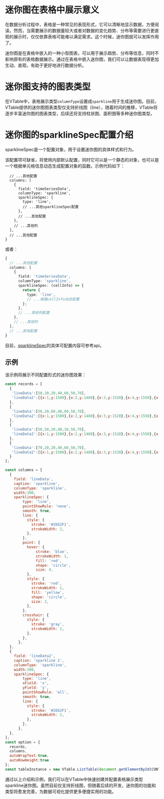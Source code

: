 # 迷你图在表格中展示意义

在数据分析过程中，表格是一种常见的表现形式，它可以清晰地显示数据，方便阅读。然而，当需要展示的数据量较大或者对数据的变化趋势、分布等需要进行更直观的展示时，仅仅依靠表格可能难以满足需求。这个时候，迷你图就可以发挥作用了。

迷你图是在表格中嵌入的一种小型图表，可以用于展示趋势、分布等信息，同时不影响原有的表格数据展示。通过在表格中嵌入迷你图，我们可以让数据表现得更加生动、直观，有助于更好地进行数据分析。

# 迷你图支持的图表类型

在VTable中，表格展示类型`columnType`设置成`sparkline`用于生成迷你图。目前，VTable提供的迷你图图表类型仅支持折线图（line），随着时间的推移，VTable将逐步丰富迷你图的图表类型，后续还将支持柱状图、面积图等多种迷你图类型。

# 迷你图的sparklineSpec配置介绍

sparklineSpec是一个配置对象，用于设置迷你图的具体样式和行为。

该配置项可缺省，将使用内部默认配置，同时它可以是一个静态的对象，也可以是一个根据单元格信息动态生成配置对象的函数。示例代码如下：

```typescript{
  // ...其他配置
  columns: [
    {
      field: 'timeSeriesData',
      columnType: 'sparkline',
      sparklineSpec: {
        type: 'line',
        // ...其他sparklineSpec配置
      },
      // ...其他配置
    },
    // ...其他列
  ],
  // ...其他配置
}
```

或者：

```typescript
{
  // ...其他配置
  columns: [
    {
      field: 'timeSeriesData',
      columnType: 'sparkline',
      sparklineSpec: (cellInfo) => {
        return {
          type: 'line',
          // ...根据cellInfo动态配置
        };
      },
      // ...其他列配置
    },
    // ...其他列
  ],
  // ...其他配置
}
```

目前，[sparklineSpec](TODO)的具体可配置内容可参考api。

## 示例
该示例将展示不同配置形式的迷你图效果：

```javascript livedemo template=vtable
const records = [
  {
   'lineData':[50,20,20,40,60,50,70],
   'lineData2':[{x:1,y:1500},{x:2,y:1480},{x:3,y:1520},{x:4,y:1550},{x:5,y:1600}],
  },
  {
   'lineData':[50,20,60,40,60,50,70],
   'lineData2':[{x:1,y:1500},{x:2,y:1480},{x:3,y:1520},{x:4,y:1550},{x:5,y:1600}],
  },
  {
   'lineData':[50,50,20,40,10,50,70],
   'lineData2':[{x:1,y:1500},{x:2,y:1480},{x:3,y:1520},{x:4,y:1550},{x:5,y:1600}],
  },
  {
   'lineData':[70,20,20,40,60,50,70],
   'lineData2':[{x:1,y:1500},{x:2,y:1480},{x:3,y:1520},{x:4,y:1550},{x:5,y:1600}],
  }
];

const columns = [
  {
    field: 'lineData',
    caption: 'sparkline',
    columnType: 'sparkline',
    width:300,
    sparklineSpec: {
        type: 'line',
        pointShowRule: 'none',
        smooth: true,
        line: {
          style: {
            stroke: '#2E62F1',
            strokeWidth: 2,
          },
        },
        point: {
          hover: {
              stroke: 'blue',
              strokeWidth: 1,
              fill: 'red',
              shape: 'circle',
              size: 4,
          },
          style: {
            stroke: 'red',
            strokeWidth: 1,
            fill: 'yellow',
            shape: 'circle',
            size: 2,
          },
        },
        crosshair: {
          style: {
            stroke: 'gray',
            strokeWidth: 1,
          },
        },
      },
  },
  {
    field: 'lineData2',
    caption: 'sparkline 2',
    columnType: 'sparkline',
    width:300,
    sparklineSpec: {
        type: 'line', 
        xField: 'x',
        yField: 'y',
        pointShowRule: 'all',
        smooth: true,
        line: {
          style: {
            stroke: '#2E62F1',
            strokeWidth: 2,
          },
        },
      },
  },
];
const option = {
  records,
  columns,
  autoWrapText:true,
  autoRowHeight:true
};
const tableInstance = new VTable.ListTable(document.getElementById(CONTAINER_ID), option);

```

通过以上介绍和示例，我们可以在VTable中快速创建并配置表格展示类型sparkline迷你图。虽然目前仅支持折线图，但随着后续的开发，迷你图的功能和类型将愈发完善，为数据可视化提供更多便捷实用的功能。